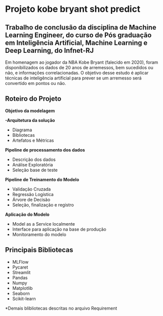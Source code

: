 # Projeto kobe bryant shot predict

## Trabalho de conclusão da disciplina de Machine Learning Engineer, do curso de Pós graduação em Inteligência Artificial, Machine Learning e Deep Learning, do Infnet-RJ

Em homenagem ao jogador da NBA Kobe Bryant (falecido em 2020), foram disponibilizados os dados de 20 anos de arremessos, bem sucedidos ou não, e informações correlacionadas.
O objetivo desse estudo é aplicar técnicas de inteligência artificial para prever se um arremesso será convertido em pontos ou não. 



## Roteiro do Projeto

**Objetivo da modelagem**
**<p>-Arquitetura da solução</p>**
- Diagrama
- Bibliotecas
- Artefatos e Métricas

**<p>Pipeline de processamento dos dados</p>**
- Descrição dos dados
- Análise Exploratória
- Seleção base de teste

**<p>Pipeline de Treinamento do Modelo</p>**
- Validação Cruzada
- Regressão Logística
- Árvore de Decisão
- Seleção, finalização e registro

**<p>Aplicação do Modelo</p>**
- Model as a Service localmente
- Interface para aplicação na base de produção 
- Monitoramento do modelo

## Principais Bibliotecas

- MLFlow
- Pycaret
- Streamlit
- Pandas
- Numpy
- Matplotlib
- Seaborn
- Scikit-learn

*Demais blibliotecas descritas no arquivo Requirement
